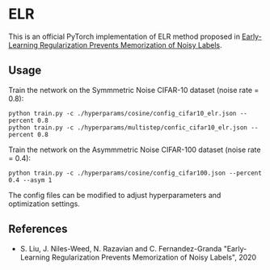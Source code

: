 # ELR
This is an official PyTorch implementation of ELR method proposed in [Early-Learning Regularization Prevents Memorization of Noisy Labels](). 


## Usage
Train the network on the Symmmetric Noise CIFAR-10 dataset (noise rate = 0.8):

```
python train.py -c ./hyperparams/cosine/config_cifar10_elr.json --percent 0.8
python train.py -c ./hyperparams/multistep/confic_cifar10_elr.json --percent 0.8
```

Train the network on the Asymmmetric Noise CIFAR-100 dataset (noise rate = 0.4):

```
python train.py -c ./hyperparams/cosine/config_cifar100.json --percent 0.4 --asym 1
```

The config files can be modified to adjust hyperparameters and optimization settings. 


## References
- S. Liu, J. Niles-Weed, N. Razavian and C. Fernandez-Granda "Early-Learning Regularization Prevents Memorization of Noisy Labels", 2020
